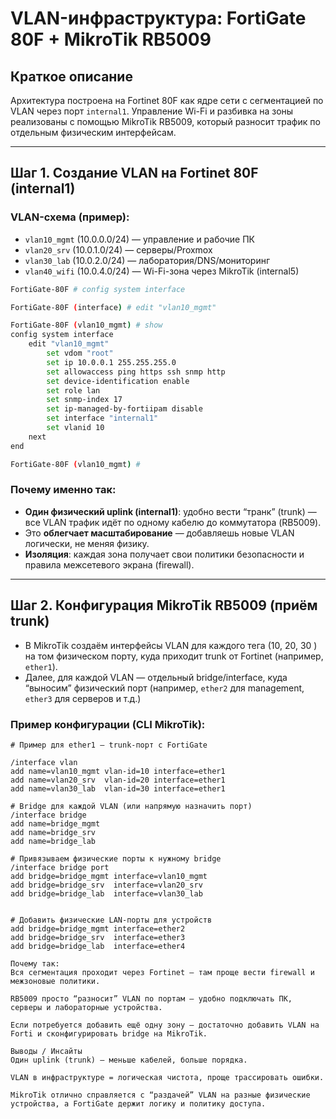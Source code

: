 # VLAN-инфраструктура: FortiGate 80F + MikroTik RB5009

## Краткое описание
Архитектура построена на Fortinet 80F как ядре сети с сегментацией по VLAN через порт `internal1`. Управление Wi-Fi и разбивка на зоны реализованы с помощью MikroTik RB5009, который разносит трафик по отдельным физическим интерфейсам.

---

## Шаг 1. Создание VLAN на Fortinet 80F (internal1)

### VLAN-схема (пример):

- `vlan10_mgmt` (10.0.0.0/24) — управление и рабочие ПК
- `vlan20_srv` (10.0.1.0/24) — серверы/Proxmox
- `vlan30_lab` (10.0.2.0/24) — лаборатория/DNS/мониторинг
- `vlan40_wifi` (10.0.4.0/24) — Wi-Fi-зона через MikroTik (internal5)


```bash
FortiGate-80F # config system interface

FortiGate-80F (interface) # edit "vlan10_mgmt"

FortiGate-80F (vlan10_mgmt) # show
config system interface
    edit "vlan10_mgmt"
        set vdom "root"
        set ip 10.0.0.1 255.255.255.0
        set allowaccess ping https ssh snmp http
        set device-identification enable
        set role lan
        set snmp-index 17
        set ip-managed-by-fortiipam disable
        set interface "internal1"
        set vlanid 10
    next
end

FortiGate-80F (vlan10_mgmt) #
```


### Почему именно так:
- **Один физический uplink (internal1)**: удобно вести “транк” (trunk) — все VLAN трафик идёт по одному кабелю до коммутатора (RB5009).
- Это **облегчает масштабирование** — добавляешь новые VLAN логически, не меняя физику.
- **Изоляция**: каждая зона получает свои политики безопасности и правила межсетевого экрана (firewall).

---

## Шаг 2. Конфигурация MikroTik RB5009 (приём trunk)

- В MikroTik создаём интерфейсы VLAN для каждого тега (10, 20, 30 ) на том физическом порту, куда приходит trunk от Fortinet (например, `ether1`).
- Далее, для каждой VLAN — отдельный bridge/interface, куда “выносим” физический порт (например, `ether2` для management, `ether3` для серверов и т.д.)

### Пример конфигурации (CLI MikroTik):

```shell
# Пример для ether1 — trunk-порт с FortiGate

/interface vlan
add name=vlan10_mgmt vlan-id=10 interface=ether1
add name=vlan20_srv  vlan-id=20 interface=ether1
add name=vlan30_lab  vlan-id=30 interface=ether1

# Bridge для каждой VLAN (или напрямую назначить порт)
/interface bridge
add name=bridge_mgmt
add name=bridge_srv
add name=bridge_lab

# Привязываем физические порты к нужному bridge
/interface bridge port
add bridge=bridge_mgmt interface=vlan10_mgmt
add bridge=bridge_srv  interface=vlan20_srv
add bridge=bridge_lab  interface=vlan30_lab


# Добавить физические LAN-порты для устройств
add bridge=bridge_mgmt interface=ether2
add bridge=bridge_srv  interface=ether3
add bridge=bridge_lab  interface=ether4

Почему так:
Вся сегментация проходит через Fortinet — там проще вести firewall и межзоновые политики.

RB5009 просто “разносит” VLAN по портам — удобно подключать ПК, серверы и лабораторные устройства.

Если потребуется добавить ещё одну зону — достаточно добавить VLAN на Forti и сконфигурировать bridge на MikroTik.

Выводы / Инсайты
Один uplink (trunk) — меньше кабелей, больше порядка.

VLAN в инфраструктуре = логическая чистота, проще трассировать ошибки.

MikroTik отлично справляется с “раздачей” VLAN на разные физические устройства, а FortiGate держит логику и политику доступа.




